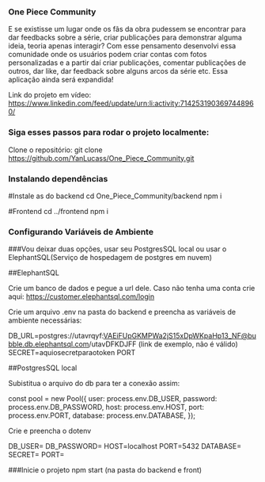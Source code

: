 ### One Piece Community

E se existisse um lugar onde os fãs da obra pudessem se encontrar para dar feedbacks sobre a série, criar publicações para demonstrar alguma ideia, teoria apenas interagir?
Com esse pensamento desenvolvi essa comunidade onde os usuários podem criar contas com fotos personalizadas e a partir daí criar publicações, comentar publicações de outros, dar like, 
dar feedback sobre alguns arcos da série etc. Essa aplicação ainda será expandida! 

Link do projeto em vídeo: https://www.linkedin.com/feed/update/urn:li:activity:7142531903697448960/

### Siga esses passos para rodar o projeto localmente:

Clone o repositório: git clone https://github.com/YanLucass/One_Piece_Community.git

### Instalando dependências

#Instale as do backend
cd One_Piece_Community/backend
npm i

#Frontend
cd ../frontend
npm i

### Configurando Variáveis de Ambiente

###Vou deixar duas opções, usar seu PostgresSQL local ou usar o ElephantSQL(Serviço de hospedagem de postgres em nuvem)

##ElephantSQL

Crie um banco de dados e pegue a url dele. Caso não tenha uma conta crie aqui: https://customer.elephantsql.com/login

Crie um arquivo .env na pasta do backend e preencha as variáveis de ambiente necessárias:

DB_URL=postgres://utavrqyf:VAEiFUpGKMPWa2jS15xDpWKpaHp13_NF@bubble.db.elephantsql.com/utavDFKDJFF (link de exemplo, não é válido)
SECRET=aquiosecretparaotoken
PORT

##PostgresSQL local

Subistitua o arquivo do db para ter a conexão assim:

const pool = new Pool({
  user: process.env.DB_USER,
  password: process.env.DB_PASSWORD,
  host: process.env.HOST,
  port: process.env.PORT,
  database: process.env.DATABASE,
});

Crie e preencha o dotenv

DB_USER=
DB_PASSWORD=
HOST=localhost
PORT=5432
DATABASE=
SECRET=
PORT=

###Inicie o projeto
npm start  (na pasta do backend e front)


 

